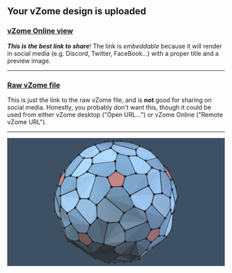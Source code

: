 ## Your vZome design is uploaded

### [vZome Online view][embed]

***This is the best link to share***!  The link is *embeddable* because it will render in social media (e.g. Discord, Twitter, FaceBook...) with a proper title and a preview image.

---

### [Raw vZome file][raw]

This is just the link to the raw vZome file, and is **not** good for
sharing on social media.
Honestly, you probably don't want this, though it could be used from either
vZome desktop ("Open URL...") or vZome Online ("Remote vZome URL").

---

![Image](<radome-2.png>)


[embed]: <https://vzome.com/app/embed.py?url=https://raw.githubusercontent.com/vorth/vzome-sharing/main/2021/09/08/17-27-14-radome-2/radome-2.vZome>
[raw]: <https://raw.githubusercontent.com/vorth/vzome-sharing/main/2021/09/08/17-27-14-radome-2/radome-2.vZome>
